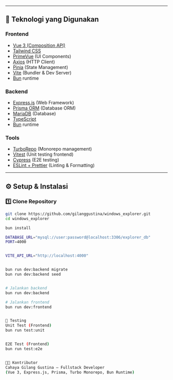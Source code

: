 
---

## 🚀 Teknologi yang Digunakan

### Frontend
- [Vue 3 (Composition API)](https://vuejs.org/)
- [Tailwind CSS](https://tailwindcss.com/)
- [PrimeVue](https://primevue.org/) (UI Components)
- [Axios](https://axios-http.com/) (HTTP Client)
- [Pinia](https://pinia.vuejs.org/) (State Management)
- [Vite](https://vitejs.dev/) (Bundler & Dev Server)
- [Bun](https://bun.sh/) runtime

### Backend
- [Express.js](https://expressjs.com/) (Web Framework)
- [Prisma ORM](https://www.prisma.io/) (Database ORM)
- [MariaDB](https://mariadb.org/) (Database)
- [TypeScript](https://www.typescriptlang.org/)
- [Bun](https://bun.sh/) runtime

### Tools
- [TurboRepo](https://turbo.build/repo) (Monorepo management)
- [Vitest](https://vitest.dev/) (Unit testing frontend)
- [Cypress](https://www.cypress.io/) (E2E testing)
- [ESLint + Prettier](https://eslint.org/) (Linting & Formatting)

---

## ⚙️ Setup & Instalasi

### 1️⃣ Clone Repository
```bash
git clone https://github.com/gilanggustina/windows_explorer.git
cd windows_explorer

bun install

DATABASE_URL="mysql://user:password@localhost:3306/explorer_db"
PORT=4000


VITE_API_URL="http://localhost:4000"


bun run dev:backend migrate
bun run dev:backend seed


# Jalankan backend
bun run dev:backend

# Jalankan frontend
bun run dev:frontend


🧪 Testing
Unit Test (Frontend)
bun run test:unit


E2E Test (Frontend)
bun run test:e2e


🧑‍💻 Kontributor
Cahaya Gilang Gustina – Fullstack Developer
(Vue 3, Express.js, Prisma, Turbo Monorepo, Bun Runtime)
